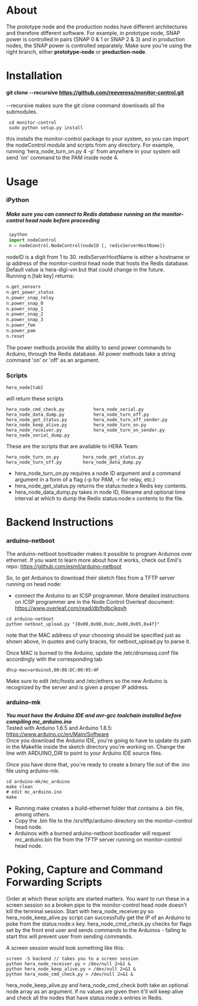 
# About
The prototype node and the production nodes have different architectures and therefore different software. For example, in prototype node, SNAP power is controlled in pairs (SNAP 0 & 1 or SNAP 2 & 3) and in production nodes, the SNAP power is controlled separately. Make sure you're using the right branch, either **prototype-node** or **production-node**.

# Installation

#### git clone --recursive https://github.com/reeveress/monitor-control.git
--recursive makes sure the git clone command downloads all the submodules. 
```shell
 cd monitor-control
 sudo python setup.py install 
```
this installs the monitor-control package to your system, so you can import the nodeControl module and scripts from any directory. For example, running 'hera_node_turn_on.py 4 -p' from anywhere in your system will send 'on' command to the PAM inside node 4. 


# Usage 
### iPython
##### Make sure you can connect to Redis database running on the monitor-control head node before proceeding

```python
 ipython  
 import nodeControl   
 n = nodeControl.NodeControl(nodeID [, redisServerHostName])    
```
nodeID is a digit from 1 to 30. redisServerHostName is either a hostname or ip address of the monitor-control head node that hosts the Redis database. Default value is hera-digi-vm but that could change in the future.   
Running n.[tab key]  returns:  

```python
n.get_sensors  
n.get_power_status                 
n.power_snap_relay      
n.power_snap_0
n.power_snap_1 
n.power_snap_2      
n.power_snap_3      
n.power_fem   
n.power_pam    
n.reset  
```
The power methods provide the ability to send power commands to Arduino, through the Redis database.
All power methods take a string command 'on' or 'off' as an argument. 
### Scripts
```shell
hera_node[tab]
```
will return these scripts
```shell
hera_node_cmd_check.py           hera_node_serial.py
hera_node_data_dump.py           hera_node_turn_off.py
hera_node_get_status.py          hera_node_turn_off_sender.py
hera_node_keep_alive.py          hera_node_turn_on.py
hera_node_receiver.py            hera_node_turn_on_sender.py
hera_node_serial_dump.py
```
These are the  scripts that are available to HERA Team:
```shell
hera_node_turn_on.py     	 hera_node_get_status.py  
hera_node_turn_off.py   	 hera_node_data_dump.py 
```
* hera\_node\_turn\_on.py requires a node ID argument and a command argument in a form of a flag (-p for PAM, -r for relay, etc.)
* hera\_node\_get\_status.py returns the status:node:x Redis key contents.
* hera\_node\_data\_dump.py takes in node ID, filename and optional time interval at which to dump the Redis status:node:x contents to the file.

# Backend Instructions

### arduino-netboot  
The arduino-netboot bootloader makes it possible to program Arduinos over ethernet. If you want to learn more about how it works, check out Emil's repo: https://github.com/esmil/arduino-netboot  

So, to get Arduinos to download their sketch files from a TFTP server running on head node: 
* connect the Arduino to an ICSP programmer. More detailed instructions on ICSP programmer are
in the Node Control Overleaf document: https://www.overleaf.com/read/dbfhdbcjkqvh  
```shell
cd arduino-netboot
python netboot_upload.py "{0x00,0x08,0xdc,0x00,0x05,0x4f}"
```
note that the MAC address of your choosing should be specified just as shown above, in quotes and curly braces, for netboot_upload.py to parse it.  
 
Once MAC is burned to the Arduino, update the /etc/dnsmasq.conf file accordingly with the corresponding tab
```shell  
dhcp-mac=arduino5,00:08:DC:00:05:4F  
 ```
 
Make sure to edit /etc/hosts and /etc/ethers so the new Arduino is recognized by the server and is given a proper IP address. 
### arduino-mk

***You must have the Arduino IDE and avr-gcc toolchain installed before compiling mc_arduino.ino***  
Tested with Arduino 1.6.5 and Arduino 1.8.5: https://www.arduino.cc/en/Main/Software   
Once you download the Arduino IDE, you're going to have to update its path in the Makefile inside the sketch directory
you're working on. Change the line with ARDUINO_DIR to point to your Arduino IDE source files. 

Once you have done that, you're ready to create a binary file out of the .ino file using arduino-mk:  
```shell
cd arduino-mk/mc_arduino
make clean
# edit mc_arduino.ino   
make
```
* Running make creates a build-ethernet folder that contains a .bin file, among others.
* Copy the .bin file to the /srv/tftp/arduino directory on the monitor-control head node.
* Arduinos with a burned arduino-netboot bootloader will request mc_arduino.bin file from the TFTP server running
on monitor-control head node. 


# Poking, Capture and Command Forwarding Scripts
Order at which these scripts are started matters. You want to run these in a screen session so a broken pipe to the monitor-control head node doesn't kill the terminal session. Start with hera_node_receiver.py so hera_node_keep_alive.py script can successfully get the IP of an Arduino to poke from the status:node:x key. hera_node_cmd_check.py checks for flags set by the front end user and sends commands to the Arduinos - failing to start this will prevent user from sending commands. 

A screen session would look something like this:

```shell
screen -S backend // takes you to a screen session  
python hera_node_receiver.py > /dev/null 2>&1 & 
python hera_node_keep_alive.py > /dev/null 2>&1 & 
python hera_node_cmd_check.py > /dev/null 2>&1 & 
```
hera_node_keep_alive.py and hera_node_cmd_check both take an optional node array as an argument. If no values are given then it'll will keep alive and check all the nodes that have status:node:x entries in Redis. 
